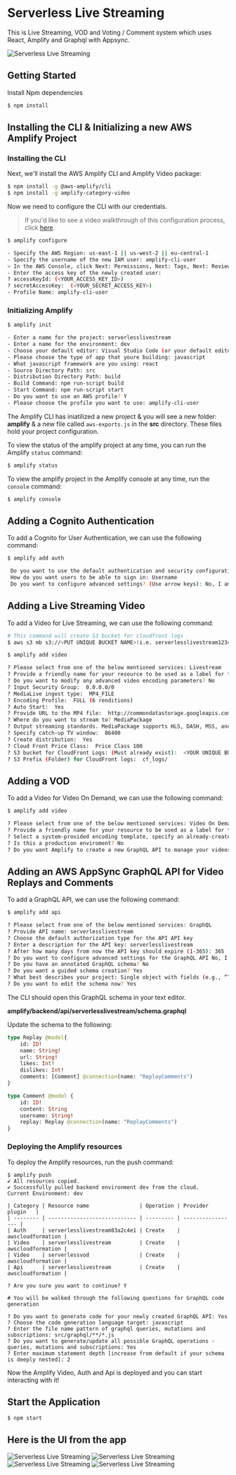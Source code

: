 # Serverless Live Streaming
This is Live Streaming, VOD and Voting / Comment system which uses React, Amplify and Graphql with Appsync.

![Serverless Live Streaming](images/ServerlessLiveStreaming.png)

## Getting Started 
Install Npm dependencies

```bash
$ npm install

```

## Installing the CLI & Initializing a new AWS Amplify Project

### Installing the CLI

Next, we'll install the AWS Amplify CLI and Amplify Video package:

```bash
$ npm install -g @aws-amplify/cli
$ npm install -g amplify-category-video 
```

Now we need to configure the CLI with our credentials.

> If you'd like to see a video walkthrough of this configuration process, click [here](https://www.youtube.com/watch?v=fWbM5DLh25U).

```sh
$ amplify configure

- Specify the AWS Region: us-east-1 || us-west-2 || eu-central-1
- Specify the username of the new IAM user: amplify-cli-user
> In the AWS Console, click Next: Permissions, Next: Tags, Next: Review, & Create User to create the new IAM user. Then, return to the command line & press Enter.
- Enter the access key of the newly created user:   
? accessKeyId: (<YOUR_ACCESS_KEY_ID>)  
? secretAccessKey:  (<YOUR_SECRET_ACCESS_KEY>)
- Profile Name: amplify-cli-user
```

### Initializing Amplify

```bash
$ amplify init

- Enter a name for the project: serverlesslivestream
- Enter a name for the environment: dev
- Choose your default editor: Visual Studio Code (or your default editor)
- Please choose the type of app that youre building: javascript
- What javascript framework are you using: react
- Source Directory Path: src
- Distribution Directory Path: build
- Build Command: npm run-script build
- Start Command: npm run-script start
- Do you want to use an AWS profile? Y
- Please choose the profile you want to use: amplify-cli-user
```

The Amplify CLI has iniatilized a new project & you will see a new folder: __amplify__ & a new file called `aws-exports.js` in the __src__ directory. These files hold your project configuration.

To view the status of the amplify project at any time, you can run the Amplify `status` command:

```sh
$ amplify status
```

To view the amplify project in the Amplify console at any time, run the `console` command:

```sh
$ amplify console
```

## Adding a Cognito Authentication

To add a Cognito for User Authentication, we can use the following command:

```sh
$ amplify add auth

 Do you want to use the default authentication and security configuration:  Default configuration
 How do you want users to be able to sign in: Username
 Do you want to configure advanced settings? (Use arrow keys): No, I am done

```

## Adding a Live Streaming Video

To add a Video for Live Streaming, we can use the following command:

```sh
# This command will create S3 bucket for cloudfront logs
$ aws s3 mb s3://<PUT UNIQUE BUCKET NAME>(i.e. serverlesslivestream1234)

$ amplify add video

? Please select from one of the below mentioned services: Livestream
? Provide a friendly name for your resource to be used as a label for this category in the project: serverlesslivestream
? Do you want to modify any advanced video encoding parameters? No
? Input Security Group:  0.0.0.0/0
? MediaLive ingest type:  MP4_FILE
? Encoding Profile:  FULL (6 renditions)
? Auto Start:  Yes
? Provide URL to the MP4 file:  http://commondatastorage.googleapis.com/gtv-videos-bucket/sample/ElephantsDream.mp4
? Where do you want to stream to? MediaPackage
? Output streaming standards. MediaPackage supports HLS, DASH, MSS, and/or CMAF:  HLS
? Specify catch-up TV window:  86400
? Create distribution:  Yes
? Cloud Front Price Class:  Price Class 100
? S3 bucket for CloudFront Logs: (Must already exist):  <YOUR UNIQUE BUCKET NAME(i.e. serverlesslivestream1234)>
? S3 Prefix (Folder) for CloudFront logs:  cf_logs/
```

## Adding a VOD  

To add a Video for Video On Demand, we can use the following command:

```sh
$ amplify add video

? Please select from one of the below mentioned services: Video On Demand (beta)
? Provide a friendly name for your resource to be used as a label for this category in the project: serverlessvod
? Select a system-provided encoding template, specify an already-created template name:  Default Encoding Template (Apple HLS @ 1080p30)
? Is this a production enviroment? No
? Do you want Amplify to create a new GraphQL API to manage your videos? No
```

## Adding an AWS AppSync GraphQL API for Video Replays and  Comments

To add a GraphQL API, we can use the following command:

```sh
$ amplify add api

? Please select from one of the below mentioned services: GraphQL
? Provide API name: serverlesslivestream
? Choose the default authorization type for the API API key
? Enter a description for the API key: serverlesslivestream
? After how many days from now the API key should expire (1-365): 365
? Do you want to configure advanced settings for the GraphQL API No, I am done.
? Do you have an annotated GraphQL schema? No
? Do you want a guided schema creation? Yes
? What best describes your project: Single object with fields (e.g., “Todo” with ID, name, description)
? Do you want to edit the schema now? Yes
```

The CLI should open this GraphQL schema in your text editor.

__amplify/backend/api/serverlesslivestream/schema.graphql__

Update the schema to the following:   

```graphql
type Replay @model{
    id: ID!
    name: String!
    url: String!
    likes: Int!
    dislikes: Int!
    comments: [Comment] @connection(name: "ReplayComments")
}

type Comment @model {
    id: ID!
    content: String
    username: String!
    replay: Replay @connection(name: "ReplayComments")
}
```

### Deploying the Amplify resources

To deploy the Amplify resources, run the push command:

```
$ amplify push
✔ All resources copied.
✔ Successfully pulled backend environment dev from the cloud.
Current Environment: dev

| Category | Resource name                | Operation | Provider plugin   |
| -------- | ---------------------------- | --------- | ----------------- |
| Auth     | serverlesslivestream83a2c4e1 | Create    | awscloudformation |
| Video    | serverlesslivestream         | Create    | awscloudformation |
| Video    | serverlessvod                | Create    | awscloudformation |
| Api      | serverlesslivestream         | Create    | awscloudformation |

? Are you sure you want to continue? Y

# You will be walked through the following questions for GraphQL code generation

? Do you want to generate code for your newly created GraphQL API: Yes
? Choose the code generation language target: javascript
? Enter the file name pattern of graphql queries, mutations and subscriptions: src/graphql/**/*.js
? Do you want to generate/update all possible GraphQL operations - queries, mutations and subscriptions: Yes
? Enter maximum statement depth [increase from default if your schema is deeply nested]: 2
```

Now the Amplify Video, Auth and Api is deployed and you can start interacting with it!


## Start the Application
```
$ npm start
```

## Here is the UI from the app

![Serverless Live Streaming](images/livepage.png)
![Serverless Live Streaming](images/replays.png)
![Serverless Live Streaming](images/replay.png)
![Serverless Live Streaming](images/clipauth.png)



